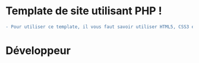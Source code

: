 # Template de site utilisant **PHP** !

```diff
- Pour utiliser ce template, il vous faut savoir utiliser HTML5, CSS3 et PHP !
```

# Développeur
